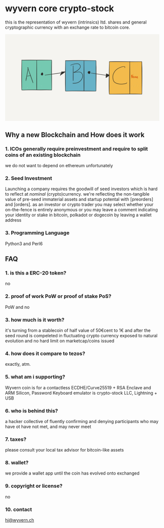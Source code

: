 # wyvern core crypto-stock

this is the representation of wyvern (intrinsics) ltd. shares and general cryptographic currency with an exchange rate to bitcoin core.

![linkedlist blockchain](B40E11D9-40F1-495D-94D7-930CCCEE0D22.jpeg)

## Why a new Blockchain and How does it work 
### 1. ICOs generally require preinvestment and require to split coins of an existing blockchain

we do not want to depend on ethereum unfortunately

### 2. Seed Investment

Launching a company requires the goodwill of seed investors which is hard to reflect at *nominal* (crypto)currency. we're reflecting the non-tangible value of pre-seed immaterial assets and startup potental with [preorders] and [orders]. as an investor or crypto trader you may select whether your on-the-fence is entirely anonymous or you may leave a comment indicating your identity or stake in bitcoin, polkadot or dogecoin by leaving a wallet address

### 3. Programming Language

Python3 and Perl6

## FAQ

### 1. is this a ERC-20 token?

no

### 2. proof of work PoW or proof of stake PoS? 

PoW and no

### 3. how much is it worth? 

it's turning from a stablecoin of half value of 50€cent to 1€ and after the seed round is compeleted in fluctuating crypto currency exposed to natural evolution and no hard limit on marketcap/coins issued

### 4. how does it compare to tezos?

exactly, atm. 

### 5. what am i supporting? 

Wyvern coin is for a contactless ECDHE/Curve25519 + RSA Enclave and ARM Silicon, Password Keyboard emulator is crypto-stock LLC, Lightning + USB

### 6. who is behind this? 

a hacker collective of fluently confirming and denying participants who may have ot have not met, and may never meet

### 7. taxes? 

please consult your local tax advisor for bitcoin-like assets

### 8. wallet? 

we provide a wallet app until the coin has evolved onto exchanged

### 9. copyright or license? 

no

### 10. contact

hi@wyvern.ch

